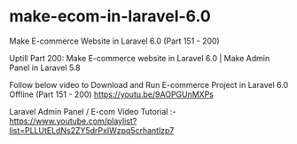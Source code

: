 # make-ecom-in-laravel-6.0

Make E-commerce Website in Laravel 6.0 (Part 151 - 200)

Uptill Part 200: Make E-commerce website in Laravel 6.0 | Make Admin Panel in Laravel 5.8

Follow below video to Download and Run E-commerce Project in Laravel 6.0 Offline (Part 151 - 200)
https://youtu.be/9AOPGUnMXPs

Laravel Admin Panel / E-com Video Tutorial :- https://www.youtube.com/playlist?list=PLLUtELdNs2ZY5drPxIWzpq5crhantlzp7

